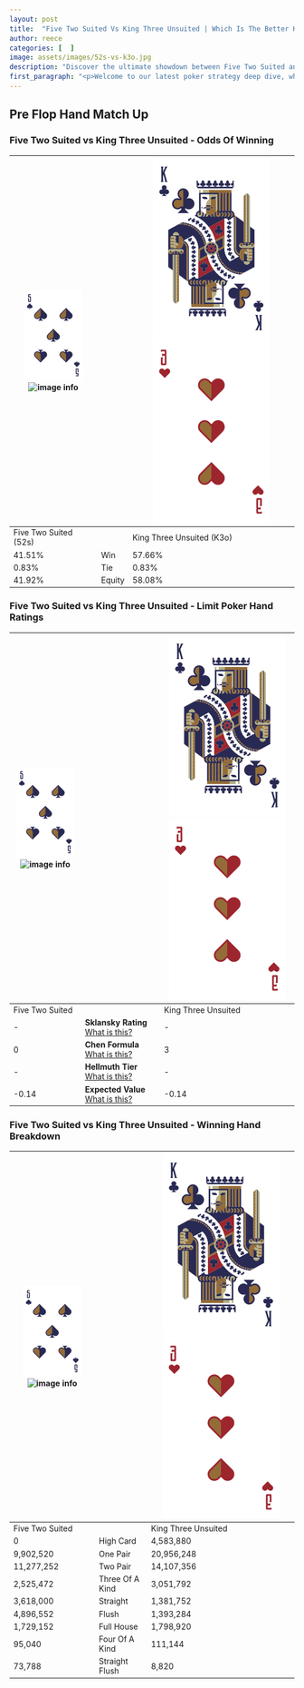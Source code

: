 ```yaml
---
layout: post
title:  "Five Two Suited Vs King Three Unsuited | Which Is The Better Hand In Poker? A Complete Guide"
author: reece
categories: [  ]
image: assets/images/52s-vs-k3o.jpg
description: "Discover the ultimate showdown between Five Two Suited and King Three Unsuited in poker! Uncover the odds, strategies, and scenarios where one hand triumphs over the other. Get ready to up your poker game with this thrilling analysis."
first_paragraph: "<p>Welcome to our latest poker strategy deep dive, where we're pitting two distinct hands against each other in a high-stakes showdown: Five Two Suited vs King Three Unsuited.</p><p>In the dynamic world of poker, every decision counts, and knowing which hand holds the upper hand is key to your success at the table.</p><p>In this article, we'll dissect these two hands, explore the scenarios where one dominates the other, and equip you with the knowledge to make strategic choices that can tip the odds in your favor.</p><p>Get ready to unravel the intriguing dynamics of these poker hands and elevate your game to new heights.</p>"
---
```




[comment]: # (sp0)

## Pre Flop Hand Match Up

<div class="table hand-ratings" markdown="1"> 



### Five Two Suited vs King Three Unsuited - Odds Of Winning


    
| ![image info](assets/images/hand1/5.png) ![image info](assets/images/hand1/2s.png) |  | ![image info](assets/images/hand2/K.png) ![image info](assets/images/hand2/3o.png) |
| -------- | -------- | -------- |
| Five Two Suited (52s) |  | King Three Unsuited (K3o) |
| 41.51% | Win | 57.66% |
| 0.83% | Tie | 0.83% |
| 41.92% | Equity | 58.08% |




[comment]: # (sp1)



### Five Two Suited vs King Three Unsuited - Limit Poker Hand Ratings


    
| ![image info](assets/images/hand1/5.png) ![image info](assets/images/hand1/2s.png) |  | ![image info](assets/images/hand2/K.png) ![image info](assets/images/hand2/3o.png) |
| -------- | -------- | -------- |
| Five Two Suited |  | King Three Unsuited |
| - | **Sklansky Rating** [What is this?](/sklansky-rating-explained) | - |
| 0 | **Chen Formula** [What is this?](/chen-formula-explained) | 3 |
| - | **Hellmuth Tier** [What is this?](/Hellmuth-tier-explained) | - |
| -0.14 | **Expected Value** [What is this?](/expected-value-explained) | -0.14 |




[comment]: # (sp2)



### Five Two Suited vs King Three Unsuited - Winning Hand Breakdown


    
| ![image info](assets/images/hand1/5.png) ![image info](assets/images/hand1/2s.png) |  | ![image info](assets/images/hand2/K.png) ![image info](assets/images/hand2/3o.png) |
| -------- | -------- | -------- |
| Five Two Suited |  | King Three Unsuited |
| 0 | High Card | 4,583,880 |
| 9,902,520 | One Pair | 20,956,248 |
| 11,277,252 | Two Pair | 14,107,356 |
| 2,525,472 | Three Of A Kind | 3,051,792 |
| 3,618,000 | Straight | 1,381,752 |
| 4,896,552 | Flush | 1,393,284 |
| 1,729,152 | Full House | 1,798,920 |
| 95,040 | Four Of A Kind | 111,144 |
| 73,788 | Straight Flush | 8,820 |




[comment]: # (sp3)



</div>

[comment]: # (sp4)



[comment]: # (sp5)

